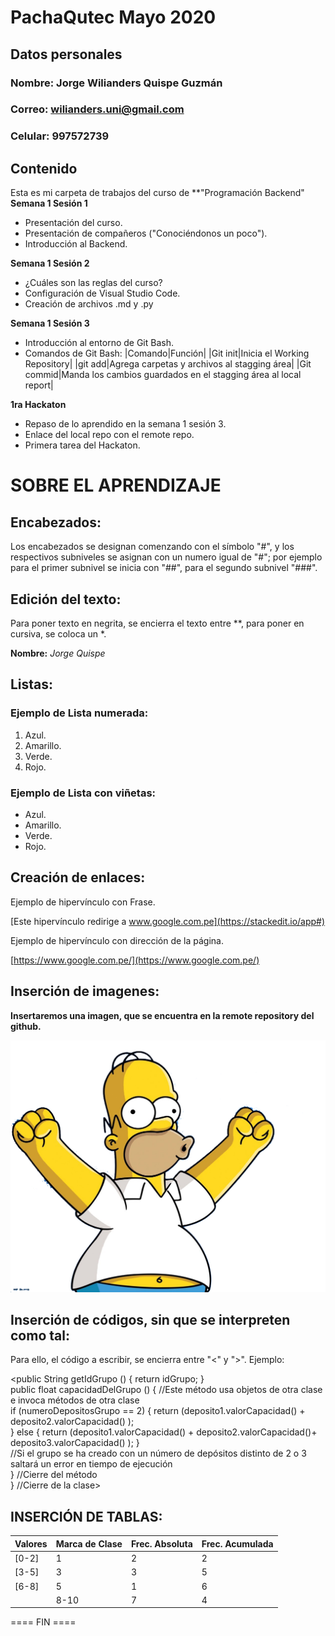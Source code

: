 # PachaQutec Mayo 2020
## Datos personales
### Nombre: Jorge Wilianders Quispe Guzmán
### Correo: wilianders.uni@gmail.com
### Celular: 997572739
## Contenido
Esta es mi carpeta de trabajos del curso de **"Programación Backend"
**Semana 1 Sesión 1**

 - Presentación del curso.
 - Presentación de compañeros ("Conociéndonos un poco").
 - Introducción al Backend.

**Semana 1 Sesión 2**

 - ¿Cuáles son las reglas del curso?
 - Configuración de Visual Studio Code.
 - Creación de archivos .md y .py

**Semana 1 Sesión 3**

 - Introducción al entorno de Git Bash.
 - Comandos de Git Bash:
			|Comando|Función|
			|Git init|Inicia el Working Repository|
			|git add|Agrega carpetas y archivos al stagging área|
			|Git commid|Manda los cambios guardados en el stagging área al local report|

**1ra Hackaton**

 - Repaso de lo aprendido en la semana 1 sesión 3.
 - Enlace del local repo con el remote repo.
 - Primera tarea del Hackaton.

# SOBRE EL APRENDIZAJE
## Encabezados:

Los encabezados se designan comenzando con el símbolo "#", y los respectivos subniveles se asignan con un numero igual de "#"; por ejemplo para el primer subnivel se inicia con "##", para el segundo subnivel "###".

## Edición del texto:

Para poner texto en negrita, se encierra el texto entre **, para poner en cursiva, se coloca un *.

**Nombre:** *Jorge Quispe*

## Listas:
### Ejemplo de Lista numerada:

 1. Azul.
 2. Amarillo.
 3. Verde.
 4. Rojo.

### Ejemplo de Lista con viñetas:

 - Azul.
 - Amarillo.
 - Verde.
 - Rojo.

## Creación de enlaces:

Ejemplo de hipervínculo con Frase.

[Este hipervínculo redirige a www.google.com.pe](https://stackedit.io/app#)

Ejemplo de hipervínculo con dirección de la página.

[https://www.google.com.pe/](https://www.google.com.pe/)

## Inserción de imagenes:

**Insertaremos una imagen, que se encuentra en la remote repository del github.**

![Imagen de Homero Simpson](https://github.com/JWilian/PACHAQUTEC-MAYO2020/blob/master/Semana1Sesion2/Homero.png)

## Inserción de códigos, sin que se interpreten como tal:

Para ello, el código a escribir, se encierra entre "<" y ">".
Ejemplo:

<public String getIdGrupo () { return idGrupo; }  
public float capacidadDelGrupo () { //Este método usa objetos de otra clase e invoca métodos de otra clase  
if (numeroDepositosGrupo == 2) { return (deposito1.valorCapacidad() + deposito2.valorCapacidad() );  
} else { return (deposito1.valorCapacidad() + deposito2.valorCapacidad()+ deposito3.valorCapacidad() ); }  
//Si el grupo se ha creado con un número de depósitos distinto de 2 o 3 saltará un error en tiempo de ejecución  
} //Cierre del método  
} //Cierre de la clase>

## INSERCIÓN DE TABLAS:

|Valores| Marca de Clase |Frec. Absoluta|Frec. Acumulada|
|--|--|--|--|
|[0-2]| 1 |	2 | 2 |
|[3-5]|	3 |	3 | 5 |
|[6-8]|	5 |	1 | 6 |
||8-10|	7 |	4 | 10 |

==== FIN ====
